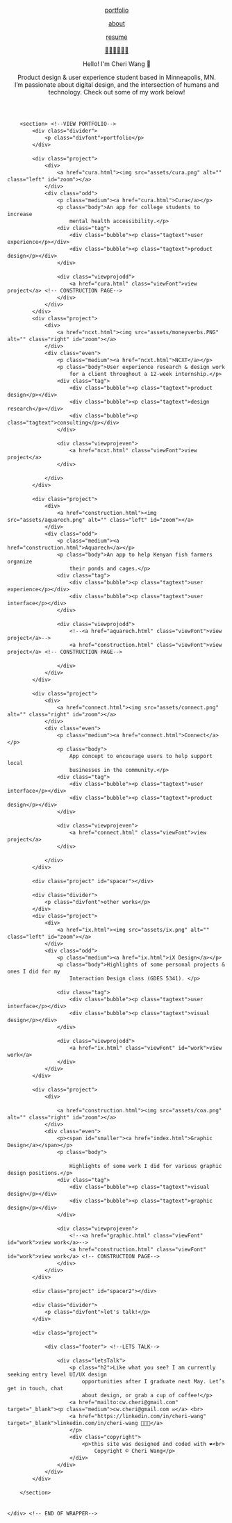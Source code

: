 <!DOCTYPE html>
<html lang="en">
<head>
    <meta charset="UTF-8">
    <title>Cheri Wang</title>
    <link rel="stylesheet" href="https://use.typekit.net/ruy7uti.css">
    <link href="https://fonts.googleapis.com/css2?family=DM+Sans:ital,wght@0,400;0,500;0,700;1,400;1,500;1,700&display=swap" rel="stylesheet">
    <link rel="shortcut icon" href="assets/fav.ico">
     <link rel="stylesheet" href="style.css">
 </head>
 <body>
    <div class="wrapper">
        <header>
            <nav>
            <div class="menu">
                <a href="index.html"><p class="menuclick">portfolio</p></a>
                <a href="about.md" class="about"><p class="menut">about</p></a>
                <a href="assets/CheriWangResume.pdf" target="_blank" class="resume"><p class="menut">resume</p></a>
            </div>
            <div class="leftside">
                <a href="index.html"><p class="menut">👩🏻‍💻🤘🌲😃</p></a>
            </div>
            </nav>
            <aside>
            <div class="intro"> <!-- HELLO IM CHERI-->
                <p id="bigtext"><span id="green">Hello!</span> I'm Cheri Wang 👋</p>
                <p class="h2">Product design & user experience student based in
                    Minneapolis, MN.<br> I’m passionate about digital design, and the
                    intersection of humans and technology. Check out some of my work below!</p>
            </div>
            </aside>
        </header>

        <section> <!--VIEW PORTFOLIO-->
            <div class="divider">
                <p class="divfont">portfolio</p>
            </div>

            <div class="project">
                <div>
                    <a href="cura.html"><img src="assets/cura.png" alt="" class="left" id="zoom"></a>
                </div>
                <div class="odd">
                    <p class="medium"><a href="cura.html">Cura</a></p>
                    <p class="body">An app for college students to increase
                        mental health accessibility.</p>
                    <div class="tag">
                        <div class="bubble"><p class="tagtext">user experience</p></div>
                        <div class="bubble"><p class="tagtext">product design</p></div>
                    </div>

                    <div class="viewprojodd">
                        <a href="cura.html" class="viewFont">view project</a> <!-- CONSTRUCTION PAGE-->
                    </div>
                </div>
            </div>
            <div class="project">
                <div>
                    <a href="ncxt.html"><img src="assets/moneyverbs.PNG" alt="" class="right" id="zoom"></a>
                </div>
                <div class="even">
                    <p class="medium"><a href="ncxt.html">NCXT</a></p>
                    <p class="body">User experience research & design work
                        for a client throughout a 12-week internship.</p>
                    <div class="tag">
                        <div class="bubble"><p class="tagtext">product design</p></div>
                        <div class="bubble"><p class="tagtext">design research</p></div>
                        <div class="bubble"><p class="tagtext">consulting</p></div>
                    </div>

                    <div class="viewprojeven">
                        <a href="ncxt.html" class="viewFont">view project</a>
                    </div>

                </div>
            </div>

            <div class="project">
                <div>
                    <a href="construction.html"><img src="assets/aquarech.png" alt="" class="left" id="zoom"></a>
                </div>
                <div class="odd">
                    <p class="medium"><a href="construction.html">Aquarech</a></p>
                    <p class="body">An app to help Kenyan fish farmers organize
                        their ponds and cages.</p>
                    <div class="tag">
                        <div class="bubble"><p class="tagtext">user experience</p></div>
                        <div class="bubble"><p class="tagtext">user interface</p></div>
                    </div>

                    <div class="viewprojodd">
                        <!--<a href="aquarech.html" class="viewFont">view project</a>-->
                        <a href="construction.html" class="viewFont">view project</a> <!-- CONSTRUCTION PAGE-->

                    </div>
                </div>
            </div>

            <div class="project">
                <div>
                    <a href="connect.html"><img src="assets/connect.png" alt="" class="right" id="zoom"></a>
                </div>
                <div class="even">
                    <p class="medium"><a href="connect.html">Connect</a></p>
                    <p class="body">
                        App concept to encourage users to help support local
                        businesses in the community.</p>
                    <div class="tag">
                        <div class="bubble"><p class="tagtext">user interface</p></div>
                        <div class="bubble"><p class="tagtext">product design</p></div>
                    </div>

                    <div class="viewprojeven">
                        <a href="connect.html" class="viewFont">view project</a>
                    </div>

                </div>
            </div>

            <div class="project" id="spacer"></div>

            <div class="divider">
                <p class="divfont">other works</p>
            </div>
            <div class="project">
                <div>
                    <a href="ix.html"><img src="assets/ix.png" alt="" class="left" id="zoom"></a>
                </div>
                <div class="odd">
                    <p class="medium"><a href="ix.html">iX Design</a></p>
                    <p class="body">Highlights of some personal projects & ones I did for my
                        Interaction Design class (GDES 5341). </p>

                    <div class="tag">
                        <div class="bubble"><p class="tagtext">user interface</p></div>
                        <div class="bubble"><p class="tagtext">visual design</p></div>
                    </div>

                    <div class="viewprojodd">
                        <a href="ix.html" class="viewFont" id="work">view work</a>
                    </div>
                </div>
            </div>

            <div class="project">
                <div>

                    <a href="construction.html"><img src="assets/coa.png" alt="" class="right" id="zoom"></a>
                </div>
                <div class="even">
                    <p><span id="smaller"><a href="index.html">Graphic Design</a></span></p>
                    <p class="body">

                        Highlights of some work I did for various graphic design positions.</p>
                    <div class="tag">
                        <div class="bubble"><p class="tagtext">visual design</p></div>
                        <div class="bubble"><p class="tagtext">graphic design</p></div>
                    </div>

                    <div class="viewprojeven">
                        <!--<a href="graphic.html" class="viewFont" id="work">view work</a>-->
                        <a href="construction.html" class="viewFont" id="work">view work</a> <!-- CONSTRUCTION PAGE-->
                    </div>
                </div>
            </div>

            <div class="project" id="spacer2"></div>

            <div class="divider">
                <p class="divfont">let's talk!</p>
            </div>

            <div class="project">

                <div class="footer"> <!--LETS TALK-->

                    <div class="letsTalk">
                        <p class="h2">Like what you see? I am currently seeking entry level UI/UX design
                            opportunities after I graduate next May. Let’s get in touch, chat
                            about design, or grab a cup of coffee!</p>
                        <a href="mailto:cw.cheri@gmail.com" target="_blank"><p class="medium">cw.cheri@gmail.com ✉</a>️ <br>
                        <a href="https://linkedin.com/in/cheri-wang" target="_blank">linkedin.com/in/cheri-wang 👩🏻‍💻</a>
                        </p>
                        <div class="copyright">
                            <p>this site was designed and coded with ❤️<br>
                                Copyright © Cheri Wang</p>
                        </div>
                    </div>
                </div>
            </div>

        </section>


    </div> <!-- END OF WRAPPER-->
 </body>
 </html>
